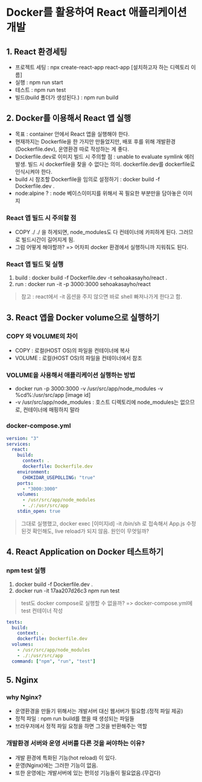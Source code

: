 # Docker를 활용하여 React 애플리케이션 개발

## 1. React 환경세팅
- 프로젝트 세팅 : npx create-react-app react-app [설치하고자 하는 디렉토리 이름]
- 실행 : npm run start
- 테스트 : npm run test
- 빌드(build 폴더가 생성된다.) : npm run build

## 2. Docker를 이용해서 React 앱 실행
- 목표 : container 안에서 React 앱을 실행해야 한다.
- 현재까지는 Dockerfile을 한 가지만 만들었지만, 배포 후를 위해 개발환경(Dockerfile.dev), 운영환경 따로 작성하는 게 좋다.
- Dockerfile.dev로 이미지 빌드 시 주의할 점 : unable to evaluate symlink 에러 발생. 빌드 시 dockerfile을 찾을 수 없다는 의미. dockerfile.dev를 dockerfile로 인식시켜야 한다.
- build 시 참조할 Dockerfile을 임의로 설정하기 : docker build -f Dockerfile.dev .
- node:alpine ? : node 베이스이미지를 위해서 꼭 필요한 부분만을 담아놓은 이미지

### React 앱 빌드 시 주의할 점
- COPY ./ ./ 을 하게되면, node_modules도 다 컨테이너에 카피하게 된다. 그러므로 빌드시간이 길어지게 됨.
- 그럼 어떻게 해야할까? => 어차피 docker 환경에서 실행하니까 지워줘도 된다.

### React 앱 빌드 및 실행
1. build : docker build -f Dockerfile.dev -t sehoakasayho/react .
2. run : docker run -it -p 3000:3000 sehoakasayho/react
> 참고 : react에서 -it 옵션을 주지 않으면 바로 shell 빠져나가게 한다고 함.

## 3. React 앱을 Docker volume으로 실행하기
### COPY 와 VOLUME의 차이
- COPY : 로컬(HOST OS)의 파일을 컨테이너에 복사
- VOLUME : 로컬(HOST OS)의 파일을 컨테이너에서 참조

### VOLUME을 사용해서 애플리케이션 실행하는 방법
- docker run -p 3000:3000 -v /usr/src/app/node_modules -v %cd%:/usr/src/app [image id]
- -v /usr/src/app/node_modules : 호스트 디렉토리에 node_modules는 없으므로, 컨테이너에 매핑하지 말라

### docker-compose.yml
```yaml
version: "3"
services:
  react:
    build:
      context: .
      dockerfile: Dockerfile.dev
    environment:
      CHOKIDAR_USEPOLLING: "true"
    ports:
      - "3000:3000"
    volumes:
      - /usr/src/app/node_modules
      - ./:/usr/src/app
    stdin_open: true
```
> 그대로 실행했고, docker exec [이미지id] -it /bin/sh 로 접속해서 App.js 수정된것 확인해도, live reload가 되지 않음.
> 원인이 무엇일까?

## 4. React Application on Docker 테스트하기
### npm test 실행
1. docker build -f Dockerfile.dev .
2. docker run -it 17aa207d26c3 npm run test
> test도 docker compose로 실행할 수 없을까? => docker-compose.yml에 test 컨테이너 작성
```yaml
tests:
  build:
    context: .
	dockerfile: Dockerfile.dev
  volumes:
    - /usr/src/app/node_modules
	- ./:/usr/src/app
  command: ["npm", "run", "test"]
```

## 5. Nginx
### why Nginx?
- 운영환경을 만들기 위해서는 개발서버 대신 웹서버가 필요함.(정적 파일 제공)
- 정적 파일 : npm run build를 했을 때 생성되는 파일들
- 브라우저에서 정적 파일 요청을 하면 그것을 반환해주는 역할

### 개발환경 서버와 운영 서버를 다른 것을 써야하는 이유?
- 개발 환경에 특화된 기능(hot reload) 이 있다.
- 운영(Nginx)에는 그러한 기능이 없음.
- 또한 운영에는 개발서버에 있는 편의성 기능들이 필요없음.(무겁다)




